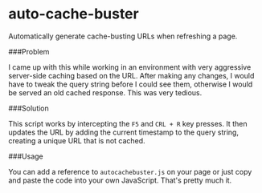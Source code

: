 auto-cache-buster
=================

Automatically generate cache-busting URLs when refreshing a page.

###Problem

I came up with this while working in an environment with very aggressive server-side caching based on the URL. After making any changes, I would have to tweak the query string before I could see them, otherwise I would be served an old cached response. This was very tedious.

###Solution

This script works by intercepting the `F5` and `CRL + R` key presses. It then updates the URL by adding the current timestamp to the query string, creating a unique URL that is not cached.

###Usage

You can add a reference to `autocachebuster.js` on your page or just copy and paste the code into your own JavaScript. That's pretty much it.

